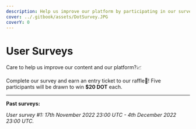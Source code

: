 ```yaml
---
description: Help us improve our platform by participating in our surveys.
cover: ../.gitbook/assets/DotSurvey.JPG
coverY: 0
---
```


# User Surveys

Care to help us improve our content and our platform?📈

Complete our survey and earn an entry ticket to our raffle🎡! Five participants will be drawn to win **$20 DOT** each.

****

**Past surveys:**

_User survey #1: 17th November 2022 23:00 UTC -  4th December 2022 23:00 UTC._

